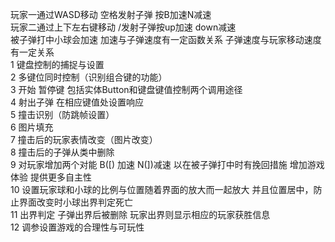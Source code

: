 玩家一通过WASD移动 空格发射子弹 按B加速N减速\
玩家二通过上下左右键移动 /发射子弹按up加速 down减速\
被子弹打中小球会加速 加速与子弹速度有一定函数关系 子弹速度与玩家移动速度有一定关系\
1 键盘控制的捕捉与设置\
2 多键位同时控制（识别组合键的功能）\
3 开始 暂停键 包括实体Button和键盘键值控制两个调用途径\
4 射出子弹 在相应键值处设置响应\
5 撞击识别（防跳帧设置）\
6 图片填充\
7 撞击后的玩家表情改变（图片改变）\
8 撞击后的子弹从类中删除\
9 对玩家增加两个对能 B([) 加速 N(])减速 以在被子弹打中时有挽回措施 增加游戏体验 提供更多自主性\
10 设置玩家球和小球的比例与位置随着界面的放大而一起放大 并且位置居中，防止界面改变时小球出界判定死亡\
11 出界判定 子弹出界后被删除 玩家出界则显示相应的玩家获胜信息 \
12 调参设置游戏的合理性与可玩性
